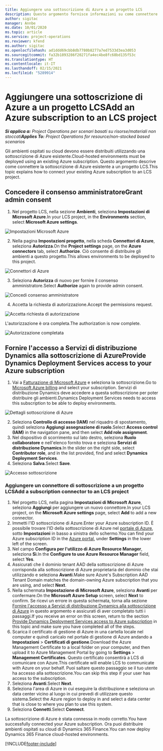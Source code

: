 ```yaml
---
title: Aggiungere una sottoscrizione di Azure a un progetto LCS
description: Questo argomento fornisce informazioni su come connettere la sottoscrizione di Azure a un progetto LCS.
author: sigitac
manager: Annbe
ms.date: 10/01/2020
ms.topic: article
ms.service: project-operations
ms.reviewer: kfend
ms.author: sigitac
ms.openlocfilehash: ad1ddd69cbb8db7780b8277a7ed7533d3ea3d053
ms.sourcegitcommit: fa32b1893286f20271fa4ec4be8fc68bd135f53c
ms.translationtype: HT
ms.contentlocale: it-IT
ms.lasthandoff: 02/15/2021
ms.locfileid: "5289914"
---
```

# <a name="add-an-azure-subscription-to-an-lcs-project"></a><span data-ttu-id="fc5ab-103">Aggiungere una sottoscrizione di Azure a un progetto LCS</span><span class="sxs-lookup"><span data-stu-id="fc5ab-103">Add an Azure subscription to an LCS project</span></span>

<span data-ttu-id="fc5ab-104">_**Si applica a:** Project Operations per scenari basati su risorse/materiali non stoccati_</span><span class="sxs-lookup"><span data-stu-id="fc5ab-104">_**Applies To:** Project Operations for resource/non-stocked based scenarios_</span></span>

<span data-ttu-id="fc5ab-105">Gli ambienti ospitati su cloud devono essere distribuiti utilizzando una sottoscrizione di Azure esistente.</span><span class="sxs-lookup"><span data-stu-id="fc5ab-105">Cloud-hosted environments must be deployed using an existing Azure subscription.</span></span> <span data-ttu-id="fc5ab-106">Questo argomento descrive come connettere la sottoscrizione di Azure esistente a un progetto LCS.</span><span class="sxs-lookup"><span data-stu-id="fc5ab-106">This topic explains how to connect your existing Azure subscription to an LCS project.</span></span> 

## <a name="grant-admin-consent"></a><span data-ttu-id="fc5ab-107">Concedere il consenso amministratore</span><span class="sxs-lookup"><span data-stu-id="fc5ab-107">Grant admin consent</span></span>

1. <span data-ttu-id="fc5ab-108">Nel progetto LCS, nella sezione **Ambienti**, seleziona **Impostazioni di Microsoft Azure**.</span><span class="sxs-lookup"><span data-stu-id="fc5ab-108">In your LCS project, in the **Environments** section, select **Microsoft Azure settings**.</span></span>

![Impostazioni Microsoft Azure](./media/1MicrosoftAzureSettings.png)

2. <span data-ttu-id="fc5ab-110">Nella pagina **Impostazioni progetto**, nella scheda **Connettori di Azure**, seleziona **Autorizza**.</span><span class="sxs-lookup"><span data-stu-id="fc5ab-110">On the **Project settings** page, on the **Azure connectors** tab, select **Authorize**.</span></span> <span data-ttu-id="fc5ab-111">Ciò consente di distribuire gli ambienti a questo progetto.</span><span class="sxs-lookup"><span data-stu-id="fc5ab-111">This allows environments to be deployed to this project.</span></span>

![Connettori di Azure](./media/2AzureConnectors.png)

3. <span data-ttu-id="fc5ab-113">Seleziona **Autorizza** di nuovo per fornire il consenso amministratore.</span><span class="sxs-lookup"><span data-stu-id="fc5ab-113">Select **Authorize** again to provide admin consent.</span></span>

![Concedi consenso amministratore](./media/3GrantAdminConsent.png)

4. <span data-ttu-id="fc5ab-115">Accetta la richiesta di autorizzazione.</span><span class="sxs-lookup"><span data-stu-id="fc5ab-115">Accept the permissions request.</span></span>

![Accetta richiesta di autorizzazione](./media/4AcceptPermissionRequest.png)

<span data-ttu-id="fc5ab-117">L'autorizzazione è ora completa.</span><span class="sxs-lookup"><span data-stu-id="fc5ab-117">The authorization is now complete.</span></span> 

![Autorizzazione completata](./media/5AuthorizationComplete.png)

## <a name="provide-dynamics-deployment-services-access-to-your-azure-subscription"></a><a name="provide"></a><span data-ttu-id="fc5ab-119">Fornire l'accesso a Servizi di distribuzione Dynamics alla sottoscrizione di Azure</span><span class="sxs-lookup"><span data-stu-id="fc5ab-119">Provide Dynamics Deployment Services access to your Azure subscription</span></span>

1. <span data-ttu-id="fc5ab-120">Vai a [Fatturazione di Microsoft Azure](https://portal.azure.com/#blade/Microsoft\_Azure\_Billing/SubscriptionsBlade) e seleziona la sottoscrizione.</span><span class="sxs-lookup"><span data-stu-id="fc5ab-120">Go to [Microsoft Azure billing](https://portal.azure.com/#blade/Microsoft\_Azure\_Billing/SubscriptionsBlade) and select your subscription.</span></span> <span data-ttu-id="fc5ab-121">Servizi di distribuzione Dynamics deve accedere a questa sottoscrizione per poter distribuire gli ambienti.</span><span class="sxs-lookup"><span data-stu-id="fc5ab-121">Dynamics Deployment Services needs to access this subscription to be able to deploy environments.</span></span>

![Dettagli sottoscrizione di Azure](./media/6AzureSubscription.png)

2. <span data-ttu-id="fc5ab-123">Seleziona **Controllo di accesso (IAM)** nel riquadro di spostamento, quindi seleziona **Aggiungi assegnazione di ruolo**.</span><span class="sxs-lookup"><span data-stu-id="fc5ab-123">Select **Access control (IAM)** in the navigation pane, and then select **Add role assignment**.</span></span>
3. <span data-ttu-id="fc5ab-124">Nel dispositivo di scorrimento sul lato destro, seleziona **Ruolo collaboratore** e nell'elenco fornito trova e seleziona **Servizi di distribuzione Dynamics**.</span><span class="sxs-lookup"><span data-stu-id="fc5ab-124">In the slider on the right side, select **Contributor role**, and in the list provided, find and select **Dynamics Deployment Services**.</span></span> 
4. <span data-ttu-id="fc5ab-125">Seleziona **Salva**.</span><span class="sxs-lookup"><span data-stu-id="fc5ab-125">Select **Save**.</span></span>

![Accesso sottoscrizione](./media/7SubscriptionAccess.png)

### <a name="add-a-subscription-connector-to-an-lcs-project"></a><span data-ttu-id="fc5ab-127">Aggiungere un connettore di sottoscrizione a un progetto LCS</span><span class="sxs-lookup"><span data-stu-id="fc5ab-127">Add a subscription connector to an LCS project</span></span>

1. <span data-ttu-id="fc5ab-128">Nel progetto LCS, nella pagina **Impostazioni di Microsoft Azure**, seleziona **Aggiungi** per aggiungere un nuovo connettore.</span><span class="sxs-lookup"><span data-stu-id="fc5ab-128">In your LCS project, on the **Microsoft Azure settings** page, select **Add** to add a new connector.</span></span>
2. <span data-ttu-id="fc5ab-129">Immetti l'ID sottoscrizione di Azure.</span><span class="sxs-lookup"><span data-stu-id="fc5ab-129">Enter your Azure subscription ID.</span></span> <span data-ttu-id="fc5ab-130">È possibile trovare l'ID della sottoscrizione di Azure nel [portale di Azure](https://ms.portal.azure.com/), sotto **Impostazioni** in basso a sinistra dello schermo.</span><span class="sxs-lookup"><span data-stu-id="fc5ab-130">You can find your Azure subscription ID in the [Azure portal](https://ms.portal.azure.com/), under  **Settings**  in the lower left of the screen.</span></span>
3. <span data-ttu-id="fc5ab-131">Nel campo **Configura per l'utilizzo di Azure Resource Manager**, seleziona **Sì**.</span><span class="sxs-lookup"><span data-stu-id="fc5ab-131">In the **Configure to use Azure Resource Manager** field, select **Yes**.</span></span>
4. <span data-ttu-id="fc5ab-132">Assicurati che il dominio tenant AAD della sottoscrizione di Azure corrisponda alla sottoscrizione di Azure proprietaria del dominio che stai utilizzando e seleziona **Avanti**.</span><span class="sxs-lookup"><span data-stu-id="fc5ab-132">Make sure Azure's Subscription AAD Tenant Domain matches the domain-owning Azure subscription that you are using, and select **Next**.</span></span>
5. <span data-ttu-id="fc5ab-133">Nella schermata **Impostazione di Microsoft Azure**, seleziona **Avanti** per confermare.</span><span class="sxs-lookup"><span data-stu-id="fc5ab-133">On the **Microsoft Azure Setup** screen, select **Next** to confirm.</span></span> <span data-ttu-id="fc5ab-134">Se ricevi un errore in questa schermata, torna alla sezione [Fornire l'accesso a Servizi di distribuzione Dynamics alla sottoscrizione di Azure](#provide) in questo argomento e assicurati di aver completato tutti i passaggi.</span><span class="sxs-lookup"><span data-stu-id="fc5ab-134">If you receive an error on this screen, return to the section [Provide Dynamics Deployment Services access to Azure subscription](#provide) in this topic and make sure you have completed all of the steps.</span></span>
6. <span data-ttu-id="fc5ab-135">Scarica il certificato di gestione di Azure in una cartella locale nel computer e quindi caricalo nel portale di gestione di Azure andando a **Impostazioni** > **Certificati di gestione**.</span><span class="sxs-lookup"><span data-stu-id="fc5ab-135">Download the Azure Management Certificate to a local folder on your computer, and then upload it to Azure Management Portal by going to **Settings** > **Management Certificates**.</span></span> <span data-ttu-id="fc5ab-136">Questo certificato consentirà a LCS di comunicare con Azure.</span><span class="sxs-lookup"><span data-stu-id="fc5ab-136">This certificate will enable LCS to communicate with Azure on your behalf.</span></span> <span data-ttu-id="fc5ab-137">Puoi saltare questo passaggio se il tuo utente ha accesso alla sottoscrizione.</span><span class="sxs-lookup"><span data-stu-id="fc5ab-137">You can skip this step if your user has access to the subscription.</span></span>
7. <span data-ttu-id="fc5ab-138">Seleziona **Avanti**.</span><span class="sxs-lookup"><span data-stu-id="fc5ab-138">Select  **Next**.</span></span>
8. <span data-ttu-id="fc5ab-139">Seleziona l'area di Azure in cui eseguire la distribuzione e seleziona un data center vicino al luogo in cui prevedi di utilizzare questo sistema.</span><span class="sxs-lookup"><span data-stu-id="fc5ab-139">Select the Azure region to deploy in and select a data center that is close to where you plan to use this system.</span></span>
9.  <span data-ttu-id="fc5ab-140">Seleziona **Connetti**.</span><span class="sxs-lookup"><span data-stu-id="fc5ab-140">Select  **Connect**.</span></span>

<span data-ttu-id="fc5ab-141">La sottoscrizione di Azure è stata connessa in modo corretto.</span><span class="sxs-lookup"><span data-stu-id="fc5ab-141">You have successfully connected your Azure subscription.</span></span> <span data-ttu-id="fc5ab-142">Ora puoi distribuire ambienti ospitati su cloud di Dynamics 365 Finance.</span><span class="sxs-lookup"><span data-stu-id="fc5ab-142">You can now deploy Dynamics 365 Finance cloud-hosted environments.</span></span>




[!INCLUDE[footer-include](../includes/footer-banner.md)]